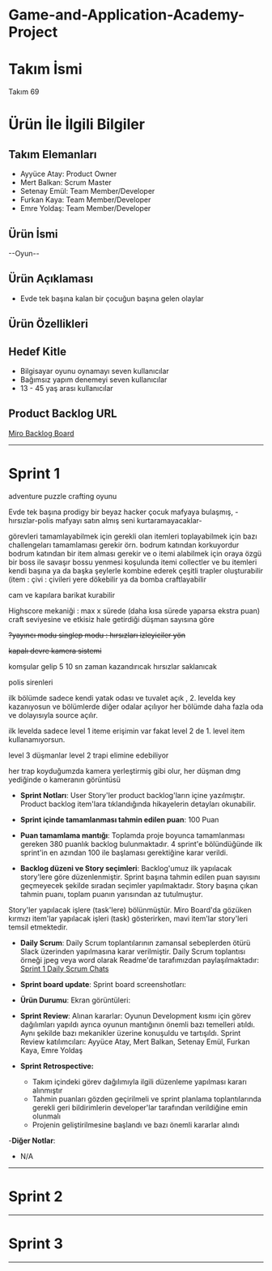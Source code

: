 # Game-and-Application-Academy-Project

# **Takım İsmi**

Takım 69

# Ürün İle İlgili Bilgiler

## Takım Elemanları

- Ayyüce Atay: Product Owner
- Mert Balkan: Scrum Master
- Setenay Emül: Team Member/Developer
- Furkan Kaya: Team Member/Developer
- Emre Yoldaş: Team Member/Developer

## Ürün İsmi

--Oyun--

## Ürün Açıklaması

- Evde tek başına kalan bir çocuğun başına gelen olaylar

## Ürün Özellikleri


## Hedef Kitle

- Bilgisayar oyunu oynamayı seven kullanıcılar
- Bağımsız yapım denemeyi seven kullanıcılar
- 13 - 45 yaş arası kullanıcılar

## Product Backlog URL

[Miro Backlog Board](https://miro.com/app/board/uXjVOSSCpsI=/)

---

# Sprint 1

adventure puzzle crafting oyunu

Evde tek başına prodigy bir beyaz hacker çocuk mafyaya bulaşmış, -hırsızlar-polis mafyayı satın almış seni kurtaramayacaklar- 

görevleri tamamlayabilmek için gerekli olan itemleri toplayabilmek için bazı challengeları tamamlaması gerekir örn. bodrum katından korkuyordur bodrum katından bir item alması gerekir ve o itemi alabilmek için oraya özgü bir boss ile savaşır bossu yenmesi koşulunda itemi collectler ve bu itemleri kendi başına ya da başka şeylerle kombine ederek çeşitli trapler oluşturabilir (item : çivi : çivileri yere dökebilir ya da bomba craftlayabilir

cam ve kapılara barikat kurabilir

Highscore mekaniği : max x sürede (daha kısa sürede yaparsa ekstra puan) craft seviyesine ve etkisiz hale getirdiği düşman sayısına göre

~~?yayıncı modu singlep modu : hırsızları izleyiciler yön~~

~~kapalı devre kamera sistemi~~

komşular gelip 5 10 sn zaman kazandırıcak hırsızlar saklanıcak 

polis sirenleri

ilk bölümde sadece kendi yatak odası ve tuvalet açık , 2. levelda key kazanıyosun ve bölümlerde diğer odalar açılıyor her bölümde daha fazla oda ve dolayısıyla source açılır.

ilk levelda sadece level 1 iteme erişimin var fakat level 2 de 1. level item kullanamıyorsun. 

level 3 düşmanlar level 2 trapi elimine edebiliyor

her trap koyduğumzda kamera yerleştirmiş gibi olur, her düşman dmg yediğinde o kameranın görüntüsü


- **Sprint Notları**: User Story'ler product backlog'ların içine yazılmıştır. Product backlog item'lara tıklandığında hikayelerin detayları okunabilir.

- **Sprint içinde tamamlanması tahmin edilen puan**: 100 Puan

- **Puan tamamlama mantığı**: Toplamda proje boyunca tamamlanması gereken 380 puanlık backlog bulunmaktadır. 4 sprint'e bölündüğünde ilk sprint'in en azından 100 ile başlaması gerektiğine karar verildi.

- **Backlog düzeni ve Story seçimleri**: Backlog'umuz ilk yapılacak story'lere göre düzenlenmiştir. Sprint başına tahmin edilen puan sayısını geçmeyecek şekilde sıradan seçimler yapılmaktadır. Story başına çıkan tahmin puanı, toplam puanın yarısından az tutulmuştur. 

Story'ler yapılacak işlere (task'lere) bölünmüştür. Miro Board'da gözüken kırmızı item'lar yapılacak işleri (task) gösterirken, mavi item'lar story'leri temsil etmektedir.

- **Daily Scrum**: Daily Scrum toplantılarının zamansal sebeplerden ötürü Slack üzerinden yapılmasına karar verilmiştir. Daily Scrum toplantısı örneği jpeg veya word olarak Readme'de tarafımızdan paylaşılmaktadır: [Sprint 1 Daily Scrum Chats](https://github.com/OyunveUygulamaAkademisi/BootcampScrumTemplate/blob/main/ProjectManagement/Sprint1Documents/DailyScrumMeetingNotesSprint1.docx?raw=true)

- **Sprint board update**: Sprint board screenshotları: 

- **Ürün Durumu**: Ekran görüntüleri:

- **Sprint Review**: 
Alınan kararlar: Oyunun Development kısmı için görev dağılımları yapıldı ayrıca oyunun mantığının önemli bazı temelleri atıldı. Aynı şekilde bazı mekanikler üzerine konuşuldu ve tartışıldı. Sprint Review katılımcıları: Ayyüce Atay, Mert Balkan, Setenay Emül, Furkan Kaya, Emre Yoldaş

- **Sprint Retrospective:**
  - Takım içindeki görev dağılımıyla ilgili düzenleme yapılması kararı alınmıştır
  - Tahmin puanları gözden geçirilmeli ve sprint planlama toplantılarında gerekli geri bildirimlerin developer'lar tarafından verildiğine emin olunmalı
  - Projenin geliştirilmesine başlandı ve bazı önemli kararlar alındı

-**Diğer Notlar**:
- N/A

---

# Sprint 2


---

# Sprint 3

---
